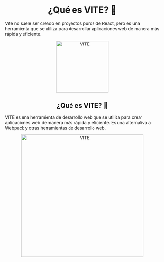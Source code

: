 <h1 align="center">¿Qué es VITE? 📑</h1>

<p>
    Vite no suele ser creado en proyectos puros de React, pero es una herramienta que se utiliza para desarrollar aplicaciones web de manera más rápida y eficiente.
</p>

<div align="center">
  <img src="https://i.imgur.com/XaytXz1.png" alt="VITE" width="170" >
</div>

<h2 align="center">¿Qué es VITE? 🧾</h2>

<p>
    VITE es una herramienta de desarrollo web que se utiliza para crear aplicaciones web de manera más rápida y eficiente. Es una alternativa a Webpack y otras herramientas de desarrollo web.
</p>

<div align="center">
  <img src="https://i.imgur.com/pVwWLkJ.png" alt="VITE" width="400" >
</div>


